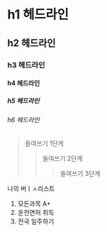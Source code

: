 # h1 헤드라인
## h2 헤드라인
### h3 헤드라인
#### h4 헤드라인
##### h5 헤드라인
###### h6 헤드라인

>들여쓰기 1단계
>>들여쓰기 2단계
>>>들여쓰기 3단계

나의 버ㅣㅅ리스트
1. 모든과목 A+
2. 운전면허 취득
3. 전국 일주하기

